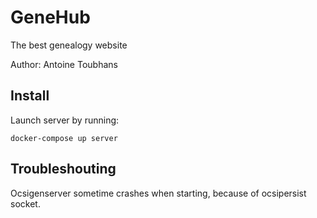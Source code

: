 # GeneHub
The best genealogy website

Author: Antoine Toubhans

## Install
Launch server by running:

    docker-compose up server


## Troubleshouting

Ocsigenserver sometime crashes when starting, because of ocsipersist socket.
